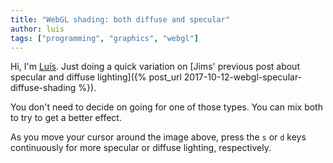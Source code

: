```yaml
---
title: "WebGL shading: both diffuse and specular"
author: luis
tags: ["programming", "graphics", "webgl"]
---
```


<div>
  <canvas width="1024" height="1024" style="width: 512px; height: 512px;" id="both-canvas"></canvas>
</div>
<script id="both-fragment-shader" type="x-shader/x-fragment">
  precision mediump float;
  uniform mediump vec2 mouse_pos;
  uniform sampler2D normal_map;
  uniform mediump vec2 diffuse_specular_percs;

  void main(void) {
    vec2 frag = vec2(gl_FragCoord)/1024.0;
    vec4 light_pos = vec4(mouse_pos, 0.5, 1.0);
    vec4 surface_pos = vec4(frag, 0.0, 1.0);
    vec4 normal = vec4(vec3(texture2D(normal_map, frag))*2.0-1.0, 0.0);
    vec4 from_light_dir = normalize(surface_pos-light_pos);
    vec4 reflection_dir = reflect(from_light_dir, normal);
    vec4 camera_dir = normalize(vec4(0.0, 0.0, 1.0, 0.0));
    vec4 normal_direction = vec4(vec3(texture2D(normal_map, frag))*2.0-1.0, 0.0);
    vec4 light_direction = normalize(light_pos-surface_pos);
    float intensity = dot(normal_direction, light_direction) * diffuse_specular_percs.x + dot(reflection_dir, camera_dir) * diffuse_specular_percs.y;
    gl_FragColor = vec4(intensity, intensity, intensity, 1.0);
  }
</script>
<script>
  var specularPercentage = 0.2;
  var diffusePercentage = 0.8;
  function setupCanvas(shaderTy) {
    const canvas = document.getElementById(shaderTy+"-canvas");
    const gl = canvas.getContext('webgl');
    gl.viewport(0,0,canvas.width,canvas.height);
    const vertexBuf = gl.createBuffer();
    gl.bindBuffer(gl.ARRAY_BUFFER, vertexBuf);
    gl.bufferData(gl.ARRAY_BUFFER, new Float32Array([
      -1,1,  -1,-1,  1,-1,  1, 1,
    ]), gl.STATIC_DRAW);
    gl.clearColor(0,0,0,1);
    function createShader(ty, src) {
      const s = gl.createShader(ty);
      gl.shaderSource(s, src);
      gl.compileShader(s);
      if (!gl.getShaderParameter(s, gl.COMPILE_STATUS)) throw gl.getShaderInfoLog(s);
      return s;
    }
    const vertShader = createShader(gl.VERTEX_SHADER, 'attribute vec2 c;void main(void){gl_Position=vec4(c, 0.0, 1.0);}');
    const fragShader = createShader(gl.FRAGMENT_SHADER, document.getElementById(shaderTy+"-fragment-shader").innerText);
    const prog = gl.createProgram();
    gl.attachShader(prog, vertShader);
    gl.attachShader(prog, fragShader);
    gl.linkProgram(prog);
    const coord = gl.getAttribLocation(prog, "c");
    gl.vertexAttribPointer(coord, 2, gl.FLOAT, false, 0, 0);
    const mousePosLoc = gl.getUniformLocation(prog, "mouse_pos");
    const diffuseSpecularPercs = gl.getUniformLocation(prog, "diffuse_specular_percs");
    gl.useProgram(prog);
    const normalMapImg = new Image();
    normalMapImg.onload = function() {
      gl.activeTexture(gl.TEXTURE0);
      const tex = gl.createTexture();
      gl.bindTexture(gl.TEXTURE_2D, tex);
      gl.texImage2D(gl.TEXTURE_2D, 0, gl.RGB, gl.RGB, gl.UNSIGNED_BYTE, normalMapImg);
      gl.generateMipmap(gl.TEXTURE_2D);

      const texLoc = gl.getUniformLocation(prog, "tex");
      gl.uniform1i(texLoc, 0);

      gl.drawArrays(gl.TRIANGLE_FAN, 0, 4);
    };
    normalMapImg.src = '/assets/crossnrm.jpg';
    var mousePos = {x: 0.1, y: 0.1};
    function draw(ev) {
      gl.enableVertexAttribArray(coord);
      gl.uniform2fv(mousePosLoc, [mousePos.x, mousePos.y]);
      gl.clear(gl.COLOR_BUFFER_BIT);
      gl.drawArrays(gl.TRIANGLE_FAN, 0, 4);
    }
    canvas.onmousemove = function(ev) {
      mousePos = {x: ev.offsetX/512, y: (512-ev.offsetY)/512};
      draw();
    }
    if (diffuseSpecularPercs !== null) {
      document.onkeypress = function (e) {
        e = e || window.event;

        let letterPressed = String.fromCharCode(e.keyCode);
        if (letterPressed === 's') {
          specularPercentage = Math.min(1.0, specularPercentage + 0.04);
        } else {
          specularPercentage = Math.max(0.0, specularPercentage - 0.04);
        }
        diffusePercentage = 1.0 - specularPercentage;
        gl.uniform2fv(diffuseSpecularPercs, [diffusePercentage, specularPercentage]);
        console.log("[diffusePercentage, specularPercentage]", [diffusePercentage, specularPercentage]);
        draw();
      };
      gl.uniform2fv(diffuseSpecularPercs, [diffusePercentage, specularPercentage]);
    }
    draw();
  }

  setupCanvas('both');
</script>

Hi, I'm [Luís](http://luisfonseca.xyz).
Just doing a quick variation on [Jims' previous post about specular and
diffuse lighting]({% post_url 2017-10-12-webgl-specular-diffuse-shading %}).

You don't need to decide on going for one of those types.
You can mix both to try to get a better effect.

As you move your cursor around the image above, press the `s` or `d` keys
continuously for more specular or diffuse lighting, respectively.
